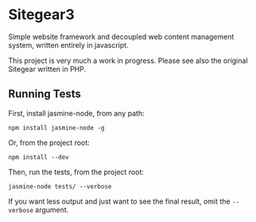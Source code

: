 # Sitegear3

Simple website framework and decoupled web content management system, written entirely in javascript.

This project is very much a work in progress.  Please see also the original Sitegear written in PHP.

## Running Tests

First, install jasmine-node, from any path:

    npm install jasmine-node -g

Or, from the project root:

    npm install --dev

Then, run the tests, from the project root:

    jasmine-node tests/ --verbose

If you want less output and just want to see the final result, omit the `--verbose` argument.
